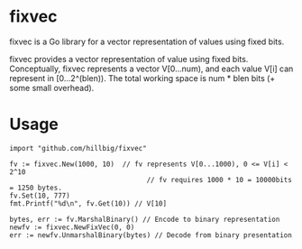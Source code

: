 fixvec
======

fixvec is a Go library for a vector representation of values using fixed bits.

fixvec provides a vector representation of value using fixed bits.
Conceptually, fixvec represents a vector V[0...num), and each
value V[i] can represent in [0...2^(blen)).
The total working space is num * blen bits (+ some small overhead).

Usage
=====

```
import "github.com/hillbig/fixvec"

fv := fixvec.New(1000, 10)  // fv represents V[0...1000), 0 <= V[i] < 2^10
                                  // fv requires 1000 * 10 = 10000bits = 1250 bytes.
fv.Set(10, 777)
fmt.Printf("%d\n", fv.Get(10)) // V[10]

bytes, err := fv.MarshalBinary() // Encode to binary representation
newfv := fixvec.NewFixVec(0, 0)
err := newfv.UnmarshalBinary(bytes) // Decode from binary presentation
```
